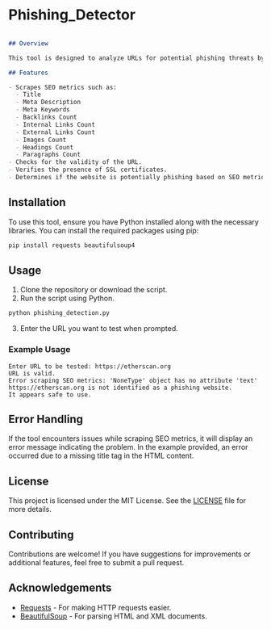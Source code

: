 # Phishing_Detector

```markdown

## Overview

This tool is designed to analyze URLs for potential phishing threats by scraping various SEO metrics and checking the safety of the website. It utilizes requests and BeautifulSoup to gather information about the webpage and determines whether the site is safe to use based on SSL certificates and phishing indicators.

## Features

- Scrapes SEO metrics such as:
  - Title
  - Meta Description
  - Meta Keywords
  - Backlinks Count
  - Internal Links Count
  - External Links Count
  - Images Count
  - Headings Count
  - Paragraphs Count
- Checks for the validity of the URL.
- Verifies the presence of SSL certificates.
- Determines if the website is potentially phishing based on SEO metrics.
```

## Installation

To use this tool, ensure you have Python installed along with the necessary libraries. You can install the required packages using pip:
```bash
pip install requests beautifulsoup4
```

## Usage

1. Clone the repository or download the script.
2. Run the script using Python.

```bash
python phishing_detection.py
```

3. Enter the URL you want to test when prompted.

### Example Usage

```plaintext
Enter URL to be tested: https://etherscan.org
URL is valid.
Error scraping SEO metrics: 'NoneType' object has no attribute 'text'
https://etherscan.org is not identified as a phishing website.
It appears safe to use.
```

## Error Handling

If the tool encounters issues while scraping SEO metrics, it will display an error message indicating the problem. In the example provided, an error occurred due to a missing title tag in the HTML content.

## License

This project is licensed under the MIT License. See the [LICENSE](LICENSE) file for more details.

## Contributing

Contributions are welcome! If you have suggestions for improvements or additional features, feel free to submit a pull request.

## Acknowledgements

- [Requests](https://docs.python-requests.org/en/master/) - For making HTTP requests easier.
- [BeautifulSoup](https://www.crummy.com/software/BeautifulSoup/bs4/doc/) - For parsing HTML and XML documents.
```
